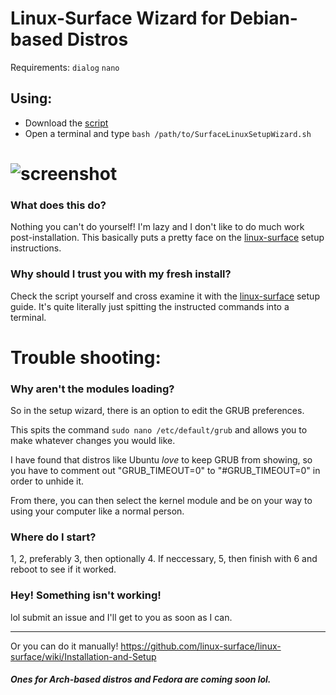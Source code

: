 # Linux-Surface Wizard for Debian-based Distros

Requirements: `dialog` `nano`

## Using:
* Download the [script](https://raw.githubusercontent.com/SlippingGitty/Linux-Surface-Wizard/main/SurfaceLinuxSetupWizard.sh)
* Open a terminal and type `bash /path/to/SurfaceLinuxSetupWizard.sh`

# ![screenshot](https://files.catbox.moe/dlm761.png)

### What does this do?
Nothing you can't do yourself! I'm lazy and I don't like to do much work post-installation. This basically puts a pretty face on the [linux-surface](https://github.com/linux-surface/linux-surface) setup instructions.

### Why should I trust you with my fresh install?
Check the script yourself and cross examine it with the [linux-surface](https://github.com/linux-surface/linux-surface/wiki/Installation-and-Setup) setup guide. It's quite literally just spitting the instructed commands into a terminal.

# Trouble shooting:

### Why aren't the modules loading?
So in the setup wizard, there is an option to edit the GRUB preferences.

This spits the command `sudo nano /etc/default/grub` and allows you to make whatever changes you would like.

I have found that distros like Ubuntu *love* to keep GRUB from showing, so you have to comment out "GRUB_TIMEOUT=0" to "#GRUB_TIMEOUT=0" in order to unhide it.

From there, you can then select the kernel module and be on your way to using your computer like a normal person.

### Where do I start?
1, 2, preferably 3, then optionally 4. If neccessary, 5, then finish with 6 and reboot to see if it worked.

### Hey! Something isn't working!
lol submit an issue and I'll get to you as soon as I can.
___

Or you can do it manually! https://github.com/linux-surface/linux-surface/wiki/Installation-and-Setup


##### Ones for Arch-based distros and Fedora are coming soon lol.
